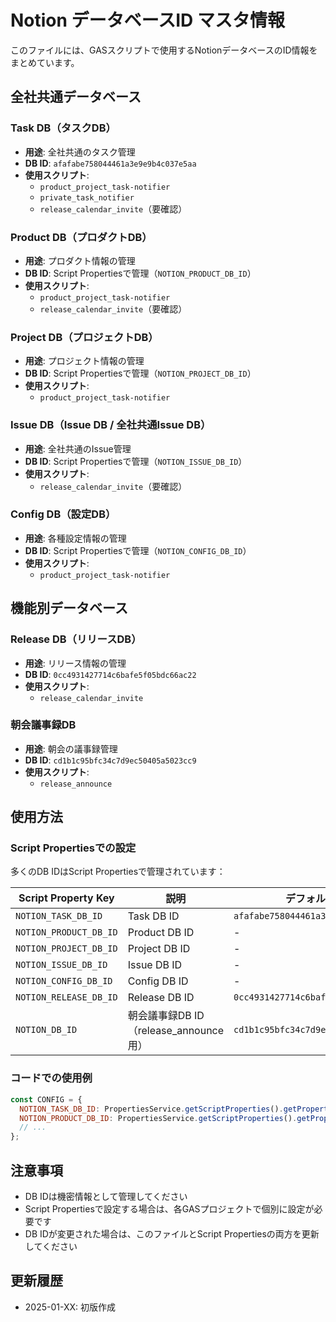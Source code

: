 # Notion データベースID マスタ情報

このファイルには、GASスクリプトで使用するNotionデータベースのID情報をまとめています。

## 全社共通データベース

### Task DB（タスクDB）
- **用途**: 全社共通のタスク管理
- **DB ID**: `afafabe758044461a3e9e9b4c037e5aa`
- **使用スクリプト**: 
  - `product_project_task-notifier`
  - `private_task_notifier`
  - `release_calendar_invite`（要確認）

### Product DB（プロダクトDB）
- **用途**: プロダクト情報の管理
- **DB ID**: Script Propertiesで管理（`NOTION_PRODUCT_DB_ID`）
- **使用スクリプト**: 
  - `product_project_task-notifier`
  - `release_calendar_invite`（要確認）

### Project DB（プロジェクトDB）
- **用途**: プロジェクト情報の管理
- **DB ID**: Script Propertiesで管理（`NOTION_PROJECT_DB_ID`）
- **使用スクリプト**: 
  - `product_project_task-notifier`

### Issue DB（Issue DB / 全社共通Issue DB）
- **用途**: 全社共通のIssue管理
- **DB ID**: Script Propertiesで管理（`NOTION_ISSUE_DB_ID`）
- **使用スクリプト**: 
  - `release_calendar_invite`（要確認）

### Config DB（設定DB）
- **用途**: 各種設定情報の管理
- **DB ID**: Script Propertiesで管理（`NOTION_CONFIG_DB_ID`）
- **使用スクリプト**: 
  - `product_project_task-notifier`

## 機能別データベース

### Release DB（リリースDB）
- **用途**: リリース情報の管理
- **DB ID**: `0cc4931427714c6bafe5f05bdc66ac22`
- **使用スクリプト**: 
  - `release_calendar_invite`

### 朝会議事録DB
- **用途**: 朝会の議事録管理
- **DB ID**: `cd1b1c95bfc34c7d9ec50405a5023cc9`
- **使用スクリプト**: 
  - `release_announce`

## 使用方法

### Script Propertiesでの設定
多くのDB IDはScript Propertiesで管理されています：

| Script Property Key | 説明 | デフォルト値 |
|---|---|---|
| `NOTION_TASK_DB_ID` | Task DB ID | `afafabe758044461a3e9e9b4c037e5aa` |
| `NOTION_PRODUCT_DB_ID` | Product DB ID | - |
| `NOTION_PROJECT_DB_ID` | Project DB ID | - |
| `NOTION_ISSUE_DB_ID` | Issue DB ID | - |
| `NOTION_CONFIG_DB_ID` | Config DB ID | - |
| `NOTION_RELEASE_DB_ID` | Release DB ID | `0cc4931427714c6bafe5f05bdc66ac22` |
| `NOTION_DB_ID` | 朝会議事録DB ID（release_announce用） | `cd1b1c95bfc34c7d9ec50405a5023cc9` |

### コードでの使用例
```javascript
const CONFIG = {
  NOTION_TASK_DB_ID: PropertiesService.getScriptProperties().getProperty('NOTION_TASK_DB_ID') || '',
  NOTION_PRODUCT_DB_ID: PropertiesService.getScriptProperties().getProperty('NOTION_PRODUCT_DB_ID') || '',
  // ...
};
```

## 注意事項

- DB IDは機密情報として管理してください
- Script Propertiesで設定する場合は、各GASプロジェクトで個別に設定が必要です
- DB IDが変更された場合は、このファイルとScript Propertiesの両方を更新してください

## 更新履歴

- 2025-01-XX: 初版作成

